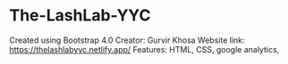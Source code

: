 # The-LashLab-YYC
Created using Bootstrap 4.0
Creator: Gurvir Khosa
Website link: https://thelashlabyyc.netlify.app/
Features: HTML, CSS, google analytics, 